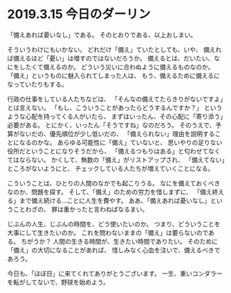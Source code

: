 # 2019.3.15 今日のダーリン


「備えあれば憂いなし」である。
そのとおりである、以上おしまい。

そういうわけにもいかない。
どれだけ「備え」ていたとしても、いや、
備えれば備えるほど「憂い」は増すのではないだろうか。
備えるとは、だいたい、なにをしたくて備えるのか。
どういう災いに合わぬように備えるものなのか。
「備え」というものに魅入られてしまった人は、
もう、備えるために備えるになっていたりもする。

行政の仕事をしている人たちなどは、
「そんなの備えてたらきりがないですよ」とは言えない。
「もし、こういうことがあったらどうするんですか？」
というような心配を持ってくる人がいたら、
まずはいったん、その心配に「寄り添う」必要がある。
とにかく、いったん「そうですね」なのだろう。
そのうえで、予算がないだの、優先順位が少し低いだの、
「備えられない」理由を説明することになるのかな。
あらゆる可能性に「備え」ていないと、
思いやりの足りない役所だということになりそうだから、
「備えるつもりはある」と匂わせてなくてはならない。
かくして、無数の「備え」がリストアップされ、
「備えてない」ところがないようにと、
チェックしている人たちが増えていくことになる。

こういうことは、ひとりの人間のなかでも起こりうる。
なにを備えておくべきなのか、問題を探す。
そして、「備え」のための労力を惜しまずに、
「備え終える」まで備え続ける…ことに人生を費やす。
ああ、「備えあれば憂いなし」ということわざの、
罪は重かったと言わねばなるまい。

じぶんの人生、じぶんの時間を、どう使いたいのか。
つまり、どういうことを大事にして生きたいのか。
これを問わないままの「備え」は要らないのである。
ちがうか？
人間の生きる時間が、生きたい時間でありたい。
そのために「備え」の大切になることがあれば、
惜しみなく心血を注いで、備えるべきであろう。

今日も、「ほぼ日」に来てくれてありがとうございます。
一生、重いコンダラーを転がしてないで、野球を始めよう。